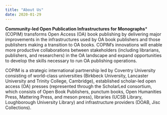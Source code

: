 ```yaml
---
title: "About Us"
date: 2020-01-29
---
```


**Community-led Open Publication Infrastructures for Monographs*** (COPIM) transforms Open Access (OA) book publishing by delivering major improvements in the infrastructures used by OA book publishers and those publishers making a transition to OA books. COPIM’s innovations will enable more productive collaborations between stakeholders (including librarians, publishers, and researchers) in the OA landscape and expand opportunities to develop the skills necessary to run OA publishing operations.

COPIM is a strategic international partnership led by Coventry University consisting of world-class universities (Birkbeck University, Lancaster University and Trinity College, Cambridge), established scholar-led open access (OA) presses (represented through the ScholarLed consortium, which consists of Open Book Publishers, punctum books, Open Humanities Press, Mattering Press, and meson press), libraries (UCSB Library, Loughborough University Library) and infrastructure providers (DOAB, Jisc Collections).